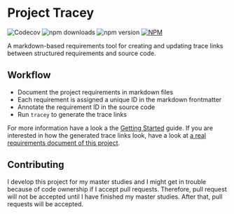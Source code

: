 # Project Tracey

![Codecov](https://img.shields.io/codecov/c/github/konstantin-hatvan/traceability-tool)
![npm downloads](https://img.shields.io/npm/dt/tracey-cli)
![npm version](https://img.shields.io/npm/v/tracey-cli)
[![NPM](https://nodei.co/npm/tracey-cli.png?mini=true)](https://npmjs.org/package/tracey-cli)

A markdown-based requirements tool for creating and updating trace links between structured requirements and source code.

## Workflow

- Document the project requirements in markdown files
- Each requirement is assigned a unique ID in the markdown frontmatter
- Annotate the requirement ID in the source code
- Run `tracey` to generate the trace links

For more information have a look a the [Getting Started](./docs/user/getting-started.md) guide. If you are interested in how the generated trace links look, have a look at [a real requirements document of this project](./docs/requirements/Annotation/Annotation.md).

## Contributing

I develop this project for my master studies and I might get in trouble because of code ownership if I accept pull requests. Therefore, pull request will not be accepted until I have finished my master studies. After that, pull requests will be accepted.
